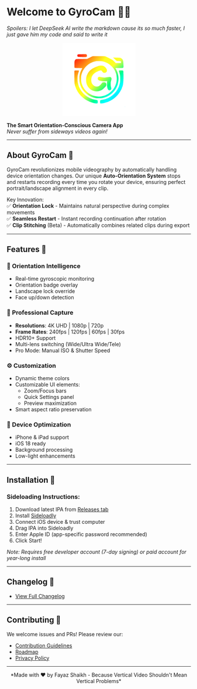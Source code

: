 # Welcome to GyroCam 🔄📸
*Spoilers: I let DeepSeek AI write the markdown cause its so much faster, I just gave him my code and said to write it*

<div align="center">
  <img src="GyroCam/Assets.xcassets/newlogo.imageset/newlogo.png" width="200" height="200" alt="GyroCam Logo">
</div>

**The Smart Orientation-Conscious Camera App**  
*Never suffer from sideways videos again!*

---

## About GyroCam 🧭

GyroCam revolutionizes mobile videography by automatically handling device orientation changes. Our unique **Auto-Orientation System** stops and restarts recording every time you rotate your device, ensuring perfect portrait/landscape alignment in every clip.

Key Innovation:  
✅ **Orientation Lock** - Maintains natural perspective during complex movements  
✅ **Seamless Restart** - Instant recording continuation after rotation  
✅ **Clip Stitching** (Beta) - Automatically combines related clips during export

---

## Features 🚀

### 📐 Orientation Intelligence
- Real-time gyroscopic monitoring
- Orientation badge overlay
- Landscape lock override
- Face up/down detection

### 🎥 Professional Capture
- **Resolutions**: 4K UHD | 1080p | 720p  
- **Frame Rates**: 240fps | 120fps | 60fps | 30fps  
- HDR10+ Support  
- Multi-lens switching (Wide/Ultra Wide/Tele)  
- Pro Mode: Manual ISO & Shutter Speed

### ⚙️ Customization
- Dynamic theme colors  
- Customizable UI elements:
  - Zoom/Focus bars  
  - Quick Settings panel  
  - Preview maximization  
- Smart aspect ratio preservation

### 📱 Device Optimization
- iPhone & iPad support  
- iOS 18 ready  
- Background processing  
- Low-light enhancements

---

## Installation 📲

### Sideloading Instructions:
1. Download latest IPA from [Releases tab](https://github.com/yourusername/GyroCam/releases)
2. Install [Sideloadly](https://sideloadly.io/)
3. Connect iOS device & trust computer
4. Drag IPA into Sideloadly
5. Enter Apple ID (app-specific password recommended)
6. Click Start!

*Note: Requires free developer account (7-day signing) or paid account for year-long install*

---

## Changelog 📜

- [View Full Changelog](CHANGELOG.md)

---

## Contributing 🤝

We welcome issues and PRs! Please review our:
- [Contribution Guidelines](CONTRIBUTING.md)
- [Roadmap](ROADMAP.md)
- [Privacy Policy](PRIVACY.md)

---

<div align="center">
  *Made with ❤️ by Fayaz Shaikh - Because Vertical Video Shouldn't Mean Vertical Problems*
</div>
